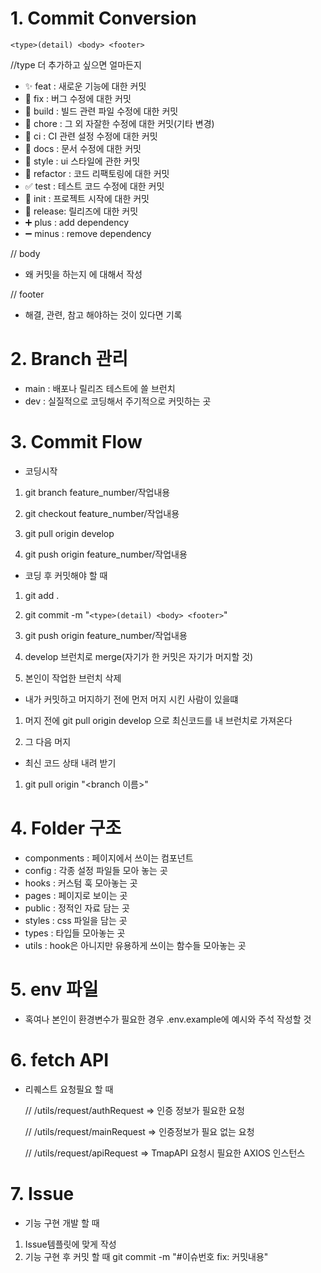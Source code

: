 # 1. Commit Conversion

```
<type>(detail) <body> <footer>
```

//type 더 추가하고 싶으면 얼마든지

- ✨ feat : 새로운 기능에 대한 커밋
- 🐛 fix : 버그 수정에 대한 커밋
- 👷 build : 빌드 관련 파일 수정에 대한 커밋
- 🔨 chore : 그 외 자잘한 수정에 대한 커밋(기타 변경)
- 💚 ci : CI 관련 설정 수정에 대한 커밋
- 📝 docs : 문서 수정에 대한 커밋
- 💄 style : ui 스타일에 관한 커밋
- 🎨 refactor : 코드 리팩토링에 대한 커밋
- ✅ test : 테스트 코드 수정에 대한 커밋
- 🎉 init : 프로젝트 시작에 대한 커밋
- 🔖 release: 릴리즈에 대한 커밋
- ➕ plus : add dependency
- ➖ minus : remove dependency

// body

- 왜 커밋을 하는지 에 대해서 작성

// footer

- 해결, 관련, 참고 해야하는 것이 있다면 기록

# 2. Branch 관리

- main : 배포나 릴리즈 테스트에 쓸 브런치
- dev : 실질적으로 코딩해서 주기적으로 커밋하는 곳

# 3. Commit Flow

- 코딩시작

1. git branch feature_number/작업내용

2. git checkout feature_number/작업내용

3. git pull origin develop

4. git push origin feature_number/작업내용

- 코딩 후 커밋해야 할 때

1. git add .

2. git commit -m "`<type>(detail) <body> <footer>`"

3. git push origin feature_number/작업내용

4. develop 브런치로 merge(자기가 한 커밋은 자기가 머지할 것)

5. 본인이 작업한 브런치 삭제

- 내가 커밋하고 머지하기 전에 먼저 머지 시킨 사람이 있을떄

1. 머지 전에 git pull origin develop 으로 최신코드를 내 브런치로 가져온다

2. 그 다음 머지

- 최신 코드 상태 내려 받기

1. git pull origin "<branch 이름>"

# 4. Folder 구조

- componments : 페이지에서 쓰이는 컴포넌트
- config : 각종 설정 파일들 모아 놓는 곳
- hooks : 커스텀 훅 모아놓는 곳
- pages : 페이지로 보이는 곳
- public : 정적인 자료 담는 곳
- styles : css 파일을 담는 곳
- types : 타입들 모아놓는 곳
- utils : hook은 아니지만 유용하게 쓰이는 함수들 모아놓는 곳

# 5. env 파일

- 혹여나 본인이 환경변수가 필요한 경우 .env.example에 예시와 주석 작성할 것

# 6. fetch API

- 리퀘스트 요청필요 할 때

  // /utils/request/authRequest => 인증 정보가 필요한 요청

  // /utils/request/mainRequest => 인증정보가 필요 없는 요청

  // /utils/request/apiRequest => TmapAPI 요청시 필요한 AXIOS 인스턴스

# 7. Issue

- 기능 구현 개발 할 때

1. Issue템플릿에 맞게 작성
2. 기능 구현 후 커밋 할 때 git commit -m "#이슈번호 fix: 커밋내용"
